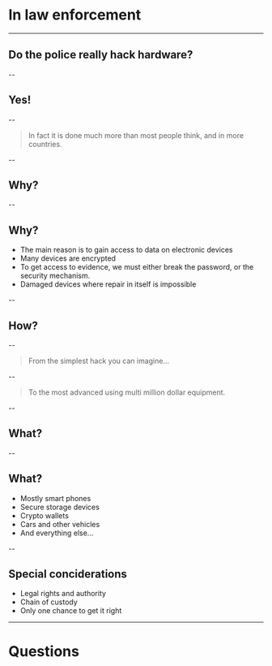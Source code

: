 # In law enforcement

---
## Do the police really hack hardware?

--
## Yes!

--
> In fact it is done much more than most people think, and in more countries. <!-- .element: style="text-align: left;"> -->

--
## Why?

-- 
## Why?
- The main reason is to gain access to data on electronic devices
- Many devices are encrypted
- To get access to evidence, we must either break the password, or the security mechanism.
- Damaged devices where repair in itself is impossible

--
## How?

--
>From the simplest hack you can imagine... 

-- 
>To the most advanced using multi million dollar equipment.

--
## What?

--
## What?
- Mostly smart phones
- Secure storage devices
- Crypto wallets
- Cars and other vehicles
- And everything else...

-- 
## Special conciderations
- Legal rights and authority
- Chain of custody
- Only one chance to get it right

---
# Questions